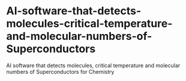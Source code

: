 # AI-software-that-detects-molecules-critical-temperature-and-molecular-numbers-of-Superconductors
AI software that detects molecules, critical temperature and molecular numbers of Superconductors for Chemistry
